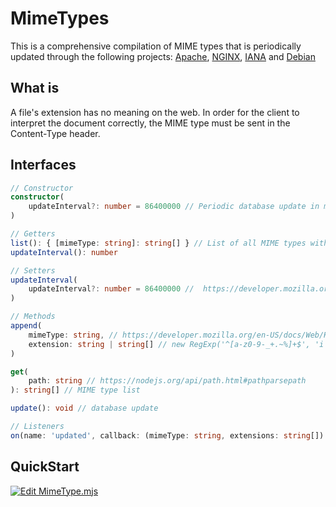 # MimeTypes
This is a comprehensive compilation of MIME types that is periodically updated through the following projects: [Apache](https://github.com/apache/httpd/blob/trunk/docs/conf/mime.types), [NGINX](https://github.com/nginx/nginx/blob/master/conf/mime.types), [IANA](https://www.iana.org/assignments/media-types/media-types.xhtml) and [Debian](https://salsa.debian.org/debian/media-types/-/blob/master/mime.types)


## What is
A file's extension has no meaning on the web. In order for the client to interpret the document correctly, the MIME type must be sent in the Content-Type header.


## Interfaces
```typescript
// Constructor
constructor(
    updateInterval?: number = 86400000 // Periodic database update in milliseconds. if less than zero, will be disabled
)
```

```typescript
// Getters
list(): { [mimeType: string]: string[] } // List of all MIME types with their extensions
updateInterval(): number
```

```typescript
// Setters
updateInterval(
    updateInterval?: number = 86400000 //  https://developer.mozilla.org/en-US/docs/Web/API/setInterval#delay
)
```

```typescript
// Methods
append(
    mimeType: string, // https://developer.mozilla.org/en-US/docs/Web/HTTP/Basics_of_HTTP/MIME_types#structure_of_a_mime_type
    extension: string | string[] // new RegExp('^[a-z0-9-_+.~%]+$', 'i');
)

get(
    path: string // https://nodejs.org/api/path.html#pathparsepath
): string[] // MIME type list

update(): void // database update
```

```typescript
// Listeners
on(name: 'updated', callback: (mimeType: string, extensions: string[]) => void): void
```


## QuickStart
[![Edit MimeType.mjs](https://codesandbox.io/static/img/play-codesandbox.svg)](https://codesandbox.io/s/async-cache-6m2we0?autoresize=1&expanddevtools=1&fontsize=14&hidenavigation=1&theme=dark)
